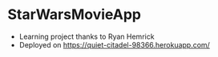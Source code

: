# StarWarsMovieApp
- Learning project thanks to Ryan Hemrick
- Deployed on https://quiet-citadel-98366.herokuapp.com/
